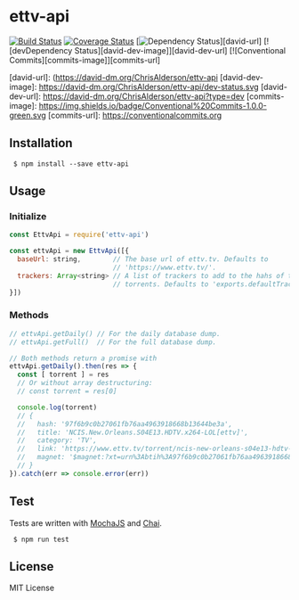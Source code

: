 # ettv-api

[![Build Status][travis-image]][travis-url]
[![Coverage Status][coveralls-image]][coveralls-url]
[![Dependency Status][david-image]][david-url]
[![devDependency Status][david-dev-image]][david-dev-url]
[![Conventional Commits][commits-image]][commits-url]

[travis-image]: https://travis-ci.org/ChrisAlderson/ettv-api.svg?branch=master
[travis-url]: https://travis-ci.org/ChrisAlderson/ettv-api
[coveralls-image]: https://coveralls.io/repos/github/ChrisAlderson/ettv-api/badge.svg?branch=master
[coveralls-url]: https://coveralls.io/github/ChrisAlderson/ettv-api?branch=master
[david-image]: https://david-dm.org/ChrisAlderson/ettv-api.svg
[david-url]: (https://david-dm.org/ChrisAlderson/ettv-api
[david-dev-image]: https://david-dm.org/ChrisAlderson/ettv-api/dev-status.svg
[david-dev-url]: https://david-dm.org/ChrisAlderson/ettv-api?type=dev
[commits-image]: https://img.shields.io/badge/Conventional%20Commits-1.0.0-green.svg
[commits-url]: https://conventionalcommits.org

## Installation

```
 $ npm install --save ettv-api
```

## Usage

### Initialize

```js
const EttvApi = require('ettv-api')

const ettvApi = new EttvApi([{
  baseUrl: string,        // The base url of ettv.tv. Defaults to
                          // 'https://www.ettv.tv/'. 
  trackers: Array<string> // A list of trackers to add to the hahs of the
                          // torrents. Defaults to 'exports.defaultTrackers'.
}])
```

### Methods

```js
// ettvApi.getDaily() // For the daily database dump.
// ettvApi.getFull()  // For the full database dump.

// Both methods return a promise with 
ettvApi.getDaily().then(res => {
  const [ torrent ] = res
  // Or without array destructuring:
  // const torrent = res[0]

  console.log(torrent)
  // {
  //   hash: '97f6b9c0b27061fb76aa4963918668b13644be3a',
  //   title: 'NCIS.New.Orleans.S04E13.HDTV.x264-LOL[ettv]',
  //   category: 'TV',
  //   link: 'https://www.ettv.tv/torrent/ncis-new-orleans-s04e13-hdtv-x264-lol-ettv--69855',
  //   magnet: '$magnet:?xt=urn%3Abtih%3A97f6b9c0b27061fb76aa4963918668b13644be3a&dn=NCIS.New.Orleans.S04E13.HDTV.x264-LOL%5Bettv%5D&tr=udp%253A%252F%252Ftracker.coppersurfer.tk%3A6969%2Fannounce%26&tr=udp%253A%252F%252F9.rarbg.to%3A2710%2Fannounce%26&tr=udp%253A%252F%252F9.rarbg.me%3A2710%2Fannounce%26&tr=udp%253A%252F%252FIPv6.open-internet.nl%3A6969%2Fannounce%26&tr=udp%253A%252F%252Ftracker.internetwarriors.net%3A1337%2Fannounce%26&tr=udp%253A%252F%252Ftracker.opentrackr.org%3A1337%2Fannounce%26&tr=udp%253A%252F%252Fp4p.arenabg.com%3A1337%2Fannounce%26&tr=udp%253A%252F%252Feddie4.nl%3A6969%2Fannounce%26&tr=udp%253A%252F%252Fshadowshq.yi.org%3A6969%2Fannounce%26&tr=udp%253A%252F%252Ftracker.leechers-paradise.org%3A6969%2Fannounce%26&tr=udp%253A%252F%252Fexplodie.org%3A6969%2Fannounce%26&tr=udp%253A%252F%252Ftracker.tiny-vps.com%3A6969%2Fannounce%26&tr=udp%253A%252F%252Finferno.demonoid.pw%3A3391%2Fannounce%26&tr=udp%253A%252F%252Fipv4.tracker.harry.lu%3A80%2Fannounce%26&tr=udp%253A%252F%252Fpeerfect.org%3A6969%2Fannounce%26&tr=udp%253A%252F%252Ftracker.pirateparty.gr%3A6969%2Fannounce%26&tr=udp%253A%252F%252Ftracker.vanitycore.co%3A6969%2Fannounce%26&tr=udp%253A%252F%252Fopen.stealth.si%3A80%2Fannounce%26&tr=udp%253A%252F%252Ftracker.torrent.eu.org%3A451%26&tr=udp%253A%252F%252Ftracker.zer0day.to%3A1337%2Fannounce%26&tr=udp%253A%252F%252Ftracker.open-internet.nl%3A6969%2Fannounce'
  // }
}).catch(err => console.error(err))
```

## Test

Tests are written with [MochaJS](https://mochajs.org/) and
[Chai](http://chaijs.com/).

```
 $ npm run test
```

## License

MIT License
